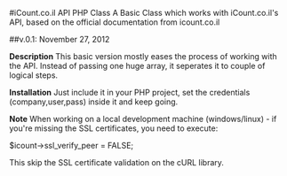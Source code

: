 #iCount.co.il API PHP Class
A Basic Class which works with iCount.co.il's API, based on the official documentation from icount.co.il

##v.0.1: November 27, 2012

__Description__
This basic version mostly eases the process of working with the API.
Instead of passing one huge array, it seperates it to couple of logical steps.

__Installation__
Just include it in your PHP project, set the credentials (company,user,pass) inside it and keep going.

__Note__
When working on a local development machine (windows/linux) - if you're missing the SSL certificates, you need
to execute:

$icount->ssl_verify_peer = FALSE;

This skip the SSL certificate validation on the cURL library.